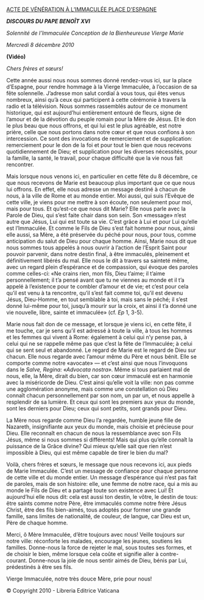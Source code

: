 [ACTE DE VÉNÉRATION À L’IMMACULÉE PLACE D'ESPAGNE](http://www.vatican.va/news_services/liturgy/libretti/2010/8_dicembre_2010.pdf)

***DISCOURS DU PAPE BENOÎT XVI***

*Solennité de l’Immaculée Conception de la Bienheureuse Vierge Marie*

*Mercredi 8 décembre 2010*

**(Vidéo)**

*Chers frères et sœurs!*

Cette année aussi nous nous sommes donné rendez-vous ici, sur la place d’Espagne, pour rendre hommage à la Vierge Immaculée, à l’occasion de sa fête solennelle. J’adresse mon salut cordial à vous tous, qui êtes venus nombreux, ainsi qu’à ceux qui participent à cette cérémonie à travers la radio et la télévision. Nous sommes rassemblés autour de ce monument historique, qui est aujourd’hui entièrement entouré de fleurs, signe de l’amour et de la dévotion du peuple romain pour la Mère de Jésus. Et le don le plus beau que nous offrons, et qui lui est le plus agréable, est notre prière, celle que nous portons dans notre cœur et que nous confions à son intercession. Ce sont des invocations de remerciement et de supplication: remerciement pour le don de la foi et pour tout le bien que nous recevons quotidiennement de Dieu; et supplication pour les diverses nécessités, pour la famille, la santé, le travail, pour chaque difficulté que la vie nous fait rencontrer.

Mais lorsque nous venons ici, en particulier en cette fête du 8 décembre, ce que nous recevons de Marie est beaucoup plus important que ce que nous lui offrons. En effet, elle nous adresse un message destiné à chacun de nous, à la ville de Rome et au monde entier. Moi aussi, qui suis l’Evêque de cette ville, je viens pour me mettre à son écoute, non seulement pour moi, mais pour tous. Et qu’est-ce que nous dit Marie? Elle nous parle avec la Parole de Dieu, qui s’est faite chair dans son sein. Son «message» n’est autre que Jésus, Lui qui est toute sa vie. C’est grâce à Lui et pour Lui qu’elle est l’Immaculée. Et comme le Fils de Dieu s’est fait homme pour nous, ainsi elle aussi, sa Mère, a été préservée du péché pour nous, pour tous, comme anticipation du salut de Dieu pour chaque homme. Ainsi, Marie nous dit que nous sommes tous appelés à nous ouvrir à l’action de l’Esprit Saint pour pouvoir parvenir, dans notre destin final, à être immaculés, pleinement et définitivement libérés du mal. Elle nous le dit à travers sa sainteté même, avec un regard plein d’espérance et de compassion, qui évoque des paroles comme celles-ci: «Ne crains rien, mon fils, Dieu t’aime; il t’aime personnellement; il t’a pensé avant que tu ne viennes au monde et il t’a appelé à l’existence pour te combler d’amour et de vie; et c’est pour cela qu’il est venu à ta rencontre, qu’il s’est fait comme toi, qu’il est devenu Jésus, Dieu-Homme, en tout semblable à toi, mais sans le péché; il s’est donné lui-même pour toi, jusqu’à mourir sur la croix, et ainsi il t’a donné une vie nouvelle, libre, sainte et immaculée» (cf. *Ep* 1, 3-5).

Marie nous fait don de ce message, et lorsque je viens ici, en cette fête, il me touche, car je sens qu’il est adressé à toute la ville, à tous les hommes et les femmes qui vivent à Rome: également à celui qui n’y pense pas, à celui qui ne se rappelle même pas que c’est la fête de l’Immaculée; à celui qui se sent seul et abandonné. Le regard de Marie est le regard de Dieu sur chacun. Elle nous regarde avec l’amour même du Père et nous bénit. Elle se comporte comme notre «avocate» — et c’est ainsi que nous l’invoquons dans le *Salve, Regina: «Advocata nostra».* Même si tous parlaient mal de nous, elle, la Mère, dirait du bien, car son cœur immaculé est en harmonie avec la miséricorde de Dieu. C’est ainsi qu’elle voit la ville: non pas comme une agglomération anonyme, mais comme une constellation où Dieu connaît chacun personnellement par son nom, un par un, et nous appelle à resplendir de sa lumière. Et ceux qui sont les premiers aux yeux du monde, sont les derniers pour Dieu; ceux qui sont petits, sont grands pour Dieu.

La Mère nous regarde comme Dieu l’a regardée, humble jeune fille de Nazareth, insignifiante aux yeux du monde, mais choisie et précieuse pour Dieu. Elle reconnaît en chacun de nous la ressemblance avec son Fils Jésus, même si nous sommes si différents! Mais qui plus qu’elle connaît la puissance de la Grâce divine? Qui mieux qu’elle sait que rien n’est impossible à Dieu, qui est même capable de tirer le bien du mal?

Voilà, chers frères et sœurs, le message que nous recevons ici, aux pieds de Marie Immaculée. C’est un message de confiance pour chaque personne de cette ville et du monde entier. Un message d’espérance qui n’est pas fait de paroles, mais de son histoire: elle, une femme de notre race, qui a mis au monde le Fils de Dieu et a partagé toute son existence avec Lui! Et aujourd’hui elle nous dit: cela est aussi ton destin, le vôtre, le destin de tous: être saints comme notre Père, être immaculés comme notre frère Jésus Christ, être des fils bien-aimés, tous adoptés pour former une grande famille, sans limites de nationalité, de couleur, de langue, car Dieu est un, Père de chaque homme.

Merci, ô Mère Immaculée, d’être toujours avec nous! Veille toujours sur notre ville: réconforte les malades, encourage les jeunes, soutiens les familles. Donne-nous la force de rejeter le mal, sous toutes ses formes, et de choisir le bien, même lorsque cela coûte et signifie aller à contre-courant. Donne-nous la joie de nous sentir aimés de Dieu, bénis par Lui, prédestinés à être ses fils.

Vierge Immaculée, notre très douce Mère, prie pour nous!

© Copyright 2010 - Libreria Editrice Vaticana
